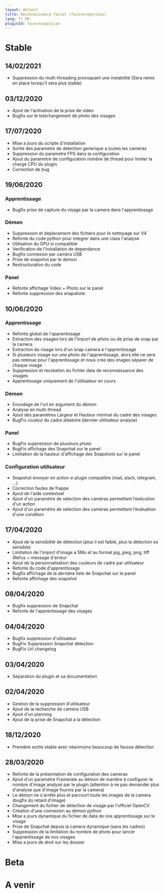 ```yaml
---
layout: default
title: Reconnaissance facial (facerecognition)
lang: fr_FR
pluginId: facerecognition
---
```


# Stable
## 14/02/2021
* Suppression du multi-threading provoquant une instabilité (Sera remis en place lorsqu'il sera plus stable)

## 03/12/2020
* Ajout de l'activation de la prise de video
* Bugfix sur le telechargement de photo des visages

## 17/07/2020
* Mise a jours du scripte d'installation
* Sortie des parametre de detection generique a toutes les cameras
* Suppression du parametre FPS dans la configuration
* Ajout du parametre de configuration nombre de thread pour limiter la charge CPU du plugin.
* Correction de bug

## 19/06/2020
### Apprentissage
* Bugfix prise de capture du visage par la camera dans l'apprentissage

### Démon
* Suppression et deplacement des fichiers pour le nettoyage sur V4
* Refonte du code python pour integrer dans une class l'analyse
* Utilisation du GPU si compatible
* Verification de l'installation de dependance
* Bugfix connexion par caméra USB
* Prise de snapshot par le demon 
* Restructuration du code

### Panel
* Refonte affichage Video + Photo sur le panel
* Refonte suppression des snapshote

## 10/06/2020
### Apprentissage
* Refonte global de l'apprentissage
* Extraction des visages lors de l'import de photo ou de prise de snap par la camera
* Extraction du visage lors d'un snap camera à l'apprentissage
* Si plusieurs visage sur une photo de l'apprentissage, alors elle ne sera pas retenue pour l'apprentissage et nous crée des images séparer de chaque visage
* Suppression et recréation du fichier data de reconnaissance des visages
* Apprentissage uniquement de l'utilisateur en cours

### Démon
* Encodage de l'url en argument du démon
* Analyse en multi-thread
* Ajout des paramètres Largeur et Hauteur minimal du cadre des visages
* BugFix couleur du cadre aléatoire (dernier utilisateur analyse)

### Panel
* BugFix suppression de plusieurs photo
* BugFix affichage des Snapchat sur le panel
* Limitation de la hauteur d'affichage des Snapshots sur le panel

### Configuration utilisateur
* Snapshot envoyer en action si plugin compatible (mail, slack, telegram, ...)
* Correction fautes de frappe
* Ajout de l'aide contextuel
* Ajout d'un paramètre de sélection des caméras permettant l’exécution d'un action
* Ajout d'un paramètre de sélection des caméras permettant l’évaluation d'une condition

## 17/04/2020
* Ajout de la sensibilité de détection (plus il est faible, plus la détection es sensible)
* Limitation de l'import d'image a  5Mo et au format jpg, jpeg, png, tiff (Refus + message d'erreur
* Ajout de la personnalisation des couleurs de cadre par utilisateur
* Refonte du code d'apprentissage
* Bugfix affichage de la dernière liste de Snapchat sur le panel
* Refonte affichage des snapshot

## 08/04/2020
* Bugfix suppression de Snapchat
* Refonte de l'apprentissage des visages

## 04/04/2020
* Bugfix suppression d'utilisateur
* BugFix Suppression Snapchat détection
* BugFix Url changelog

## 03/04/2020
* Séparation du plugin et sa documentation

## 02/04/2020
* Gestion de la suppression d'utilisateur
* Ajout de la recherche de camera USB
* Ajout d'un planning
* Ajout de la prise de Snapchat a la détection

## 18/12/2020
* Première sortie stable avec néanmoins beaucoup de fausse détection

## 28/03/2020
* Refonte de la présentation de configuration des cameras
* Ajout d'un paramètre Framerate au démon de manière à configurer le nombre d'image analysé par le plugin (attention à ne pas demander plus d'analyse que d'image fournis par la camera)
* Le démon ne s'arrête plus et parcourt toute les images de la camera (bugfix du retard d'image)
* Changement du fichier de détection de visage par l'officiel OpenCV
* Création d'une connexion au démon python
* Mise a jours dynamique du fichier de data de nos apprentissage sur le visage
* Prise de Snapchat depuis la camera dynamique (sans les cadres)
* Suppression de la limitation du nombre de photo pour lancer l'apprentissage de nos visages
* Mise a jours de droit sur les dossier

# Beta

# A venir

